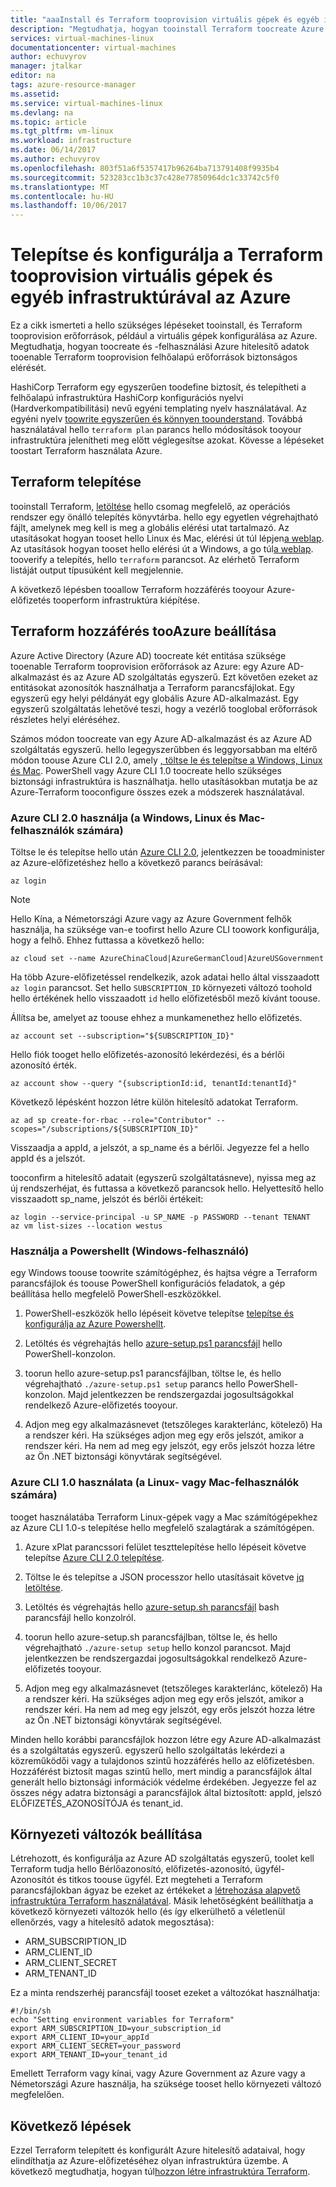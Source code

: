 ```yaml
---
title: "aaaInstall és Terraform tooprovision virtuális gépek és egyéb infrastruktúra konfigurálása az Azure-ban |} Microsoft Docs"
description: "Megtudhatja, hogyan tooinstall Terraform toocreate Azure konfigurálása és erőforrások"
services: virtual-machines-linux
documentationcenter: virtual-machines
author: echuvyrov
manager: jtalkar
editor: na
tags: azure-resource-manager
ms.assetid: 
ms.service: virtual-machines-linux
ms.devlang: na
ms.topic: article
ms.tgt_pltfrm: vm-linux
ms.workload: infrastructure
ms.date: 06/14/2017
ms.author: echuvyrov
ms.openlocfilehash: 803f51a6f5357417b96264ba713791408f9935b4
ms.sourcegitcommit: 523283cc1b3c37c428e77850964dc1c33742c5f0
ms.translationtype: MT
ms.contentlocale: hu-HU
ms.lasthandoff: 10/06/2017
---
```

# <a name="install-and-configure-terraform-tooprovision-vms-and-other-infrastructure-into-azure"></a>Telepítse és konfigurálja a Terraform tooprovision virtuális gépek és egyéb infrastruktúrával az Azure 
Ez a cikk ismerteti a hello szükséges lépéseket tooinstall, és Terraform tooprovision erőforrások, például a virtuális gépek konfigurálása az Azure. Megtudhatja, hogyan toocreate és -felhasználási Azure hitelesítő adatok tooenable Terraform tooprovision felhőalapú erőforrások biztonságos elérését.

HashiCorp Terraform egy egyszerűen toodefine biztosít, és telepítheti a felhőalapú infrastruktúra HashiCorp konfigurációs nyelvi (Hardverkompatibilitási) nevű egyéni templating nyelv használatával. Az egyéni nyelv [toowrite egyszerűen és könnyen toounderstand](terraform-create-complete-vm.md). Továbbá használatával hello `terraform plan` parancs hello módosítások tooyour infrastruktúra jelenítheti meg előtt véglegesítse azokat. Kövesse a lépéseket toostart Terraform használata Azure.

## <a name="install-terraform"></a>Terraform telepítése
tooinstall Terraform, [letöltése](https://www.terraform.io/downloads.html) hello csomag megfelelő, az operációs rendszer egy önálló telepítés könyvtárba. hello egy egyetlen végrehajtható fájlt, amelynek meg kell is meg a globális elérési utat tartalmazó. Az utasításokat hogyan tooset hello Linux és Mac, elérési út túl lépjen[a weblap](https://stackoverflow.com/questions/14637979/how-to-permanently-set-path-on-linux). Az utasítások hogyan tooset hello elérési út a Windows, a go túl[a weblap](https://stackoverflow.com/questions/1618280/where-can-i-set-path-to-make-exe-on-windows). tooverify a telepítés, hello `terraform` parancsot. Az elérhető Terraform listáját output típusúként kell megjelennie.

A következő lépésben tooallow Terraform hozzáférés tooyour Azure-előfizetés tooperform infrastruktúra kiépítése.

## <a name="set-up-terraform-access-tooazure"></a>Terraform hozzáférés tooAzure beállítása
Azure Active Directory (Azure AD) toocreate két entitása szüksége tooenable Terraform tooprovision erőforrások az Azure: egy Azure AD-alkalmazást és az Azure AD szolgáltatás egyszerű. Ezt követően ezeket az entitásokat azonosítók használhatja a Terraform parancsfájlokat. Egy egyszerű egy helyi példányát egy globális Azure AD-alkalmazást. Egy egyszerű szolgáltatás lehetővé teszi, hogy a vezérlő tooglobal erőforrások részletes helyi eléréséhez.

Számos módon toocreate van egy Azure AD-alkalmazást és az Azure AD szolgáltatás egyszerű. hello legegyszerűbben és leggyorsabban ma eltérő módon toouse Azure CLI 2.0, amely [, töltse le és telepítse a Windows, Linux és Mac](https://docs.microsoft.com/en-us/cli/azure/install-azure-cli). PowerShell vagy Azure CLI 1.0 toocreate hello szükséges biztonsági infrastruktúra is használhatja. hello utasításokban mutatja be az Azure-Terraform tooconfigure összes ezek a módszerek használatával.

### <a name="use-azure-cli-20-for-windows-linux-or-mac-users"></a>Azure CLI 2.0 használja (a Windows, Linux és Mac-felhasználók számára) 
Töltse le és telepítse hello után [Azure CLI 2.0](https://docs.microsoft.com/en-us/cli/azure/install-azure-cli), jelentkezzen be tooadminister az Azure-előfizetéshez hello a következő parancs beírásával:

```
az login
```

>[!NOTE]
>Hello Kína, a Németországi Azure vagy az Azure Government felhők használja, ha szüksége van-e toofirst hello Azure CLI toowork konfigurálja, hogy a felhő. Ehhez futtassa a következő hello:

```
az cloud set --name AzureChinaCloud|AzureGermanCloud|AzureUSGovernment
```

Ha több Azure-előfizetéssel rendelkezik, azok adatai hello által visszaadott `az login` parancsot. Set hello `SUBSCRIPTION_ID` környezeti változó toohold hello értékének hello visszaadott `id` hello előfizetésből mező kívánt toouse. 

Állítsa be, amelyet az toouse ehhez a munkamenethez hello előfizetés.

```
az account set --subscription="${SUBSCRIPTION_ID}"
```

Hello fiók tooget hello előfizetés-azonosító lekérdezési, és a bérlői azonosító érték.

```
az account show --query "{subscriptionId:id, tenantId:tenantId}"
```

Következő lépésként hozzon létre külön hitelesítő adatokat Terraform.

```
az ad sp create-for-rbac --role="Contributor" --scopes="/subscriptions/${SUBSCRIPTION_ID}"
```

Visszaadja a appId, a jelszót, a sp_name és a bérlői. Jegyezze fel a hello appId és a jelszót.

tooconfirm a hitelesítő adatait (egyszerű szolgáltatásneve), nyissa meg az új rendszerhéjat, és futtassa a következő parancsok hello. Helyettesítő hello visszaadott sp_name, jelszót és bérlői értékeit:

```
az login --service-principal -u SP_NAME -p PASSWORD --tenant TENANT
az vm list-sizes --location westus
```

### <a name="use-powershell-for-windows-users"></a>Használja a Powershellt (Windows-felhasználó) 
egy Windows toouse toowrite számítógéphez, és hajtsa végre a Terraform parancsfájlok és toouse PowerShell konfigurációs feladatok, a gép beállítása hello megfelelő PowerShell-eszközökkel. 

1. PowerShell-eszközök hello lépéseit követve telepítse [telepítse és konfigurálja az Azure Powershellt](https://docs.microsoft.com/en-us/powershell/azure/install-azurerm-ps). 

2. Letöltés és végrehajtás hello [azure-setup.ps1 parancsfájl](https://github.com/echuvyrov/terraform101/blob/master/azureSetup.ps1) hello PowerShell-konzolon.

3. toorun hello azure-setup.ps1 parancsfájlban, töltse le, és hello végrehajtható `./azure-setup.ps1 setup` parancs hello PowerShell-konzolon. Majd jelentkezzen be rendszergazdai jogosultságokkal rendelkező Azure-előfizetés tooyour.

4. Adjon meg egy alkalmazásnevet (tetszőleges karakterlánc, kötelező) Ha a rendszer kéri. Ha szükséges adjon meg egy erős jelszót, amikor a rendszer kéri. Ha nem ad meg egy jelszót, egy erős jelszót hozza létre az Ön .NET biztonsági könyvtárak segítségével.

### <a name="use-azure-cli-10-for-linux-or-mac-users"></a>Azure CLI 1.0 használata (a Linux- vagy Mac-felhasználók számára)
tooget használatába Terraform Linux-gépek vagy a Mac számítógépekhez az Azure CLI 1.0-s telepítése hello megfelelő szalagtárak a számítógépen.  

1. Azure xPlat parancssori felület teszttelepítése hello lépéseit követve telepítse [Azure CLI 2.0 telepítése](https://docs.microsoft.com/cli/azure/install-azure-cli). 

2. Töltse le és telepítse a JSON processzor hello utasításait követve [jq letöltése](https://stedolan.github.io/jq/download/).

3. Letöltés és végrehajtás hello [azure-setup.sh parancsfájl](https://github.com/mitchellh/packer/blob/master/contrib/azure-setup.sh) bash parancsfájl hello konzolról.

4. toorun hello azure-setup.sh parancsfájlban, töltse le, és hello végrehajtható `./azure-setup setup` hello konzol parancsot. Majd jelentkezzen be rendszergazdai jogosultságokkal rendelkező Azure-előfizetés tooyour.
 
5. Adjon meg egy alkalmazásnevet (tetszőleges karakterlánc, kötelező) Ha a rendszer kéri. Ha szükséges adjon meg egy erős jelszót, amikor a rendszer kéri. Ha nem ad meg egy jelszót, egy erős jelszót hozza létre az Ön .NET biztonsági könyvtárak segítségével.

Minden hello korábbi parancsfájlok hozzon létre egy Azure AD-alkalmazást és a szolgáltatás egyszerű. egyszerű hello szolgáltatás lekérdezi a közreműködői vagy a tulajdonos szintű hozzáférés hello az előfizetésben. Hozzáférést biztosít magas szintű hello, mert mindig a parancsfájlok által generált hello biztonsági információk védelme érdekében. Jegyezze fel az összes négy adatra biztonsági a parancsfájlok által biztosított: appId, jelszó ELŐFIZETÉS_AZONOSÍTÓJA és tenant_id.

## <a name="set-environment-variables"></a>Környezeti változók beállítása
Létrehozott, és konfigurálja az Azure AD szolgáltatás egyszerű, toolet kell Terraform tudja hello Bérlőazonosító, előfizetés-azonosító, ügyfél-Azonosítót és titkos toouse ügyfél. Ezt megteheti a Terraform parancsfájlokban ágyaz be ezeket az értékeket a [létrehozása alapvető infrastruktúra Terraform használatával](terraform-create-complete-vm.md). Másik lehetőségként beállíthatja a következő környezeti változók hello (és így elkerülhető a véletlenül ellenőrzés, vagy a hitelesítő adatok megosztása):

- ARM_SUBSCRIPTION_ID
- ARM_CLIENT_ID
- ARM_CLIENT_SECRET
- ARM_TENANT_ID

Ez a minta rendszerhéj parancsfájl tooset ezeket a változókat használhatja:

```
#!/bin/sh
echo "Setting environment variables for Terraform"
export ARM_SUBSCRIPTION_ID=your_subscription_id
export ARM_CLIENT_ID=your_appId
export ARM_CLIENT_SECRET=your_password
export ARM_TENANT_ID=your_tenant_id
```

Emellett Terraform vagy kínai, vagy Azure Government az Azure vagy a Németországi Azure használja, ha szüksége tooset hello környezeti változó megfelelően.

## <a name="next-steps"></a>Következő lépések
Ezzel Terraform telepített és konfigurált Azure hitelesítő adataival, hogy elindíthatja az Azure-előfizetéséhez olyan infrastruktúra üzembe. A következő megtudhatja, hogyan túl[hozzon létre infrastruktúra Terraform](terraform-create-complete-vm.md).
